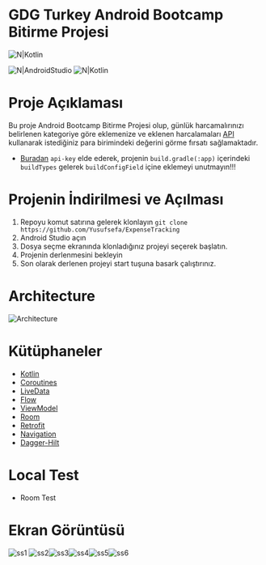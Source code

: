 # GDG Turkey Android Bootcamp Bitirme Projesi
![N|Kotlin](https://res.cloudinary.com/startup-grind/image/upload/dpr_2.0,fl_sanitize/v1/gcs/platform-data-goog/contentbuilder/logo_dark_MvY7VhA.svg) 

![N|AndroidStudio](https://camo.githubusercontent.com/5b7886225855c2c5ac8bcc15effcb289c238c597680d61c24e5e7541af59ee10/68747470733a2f2f696d672e736869656c64732e696f2f62616467652f416e64726f69642d3344444338343f7374796c653d666f722d7468652d6261646765266c6f676f3d616e64726f6964266c6f676f436f6c6f723d7768697465)   ![N|Kotlin](https://camo.githubusercontent.com/c6a93410baf71991a808a96a2fcc4241401eb9313b6e8d474c6d587f91e1582b/68747470733a2f2f696d672e736869656c64732e696f2f62616467652f4b6f746c696e2d3030393544353f267374796c653d666f722d7468652d6261646765266c6f676f3d6b6f746c696e266c6f676f436f6c6f723d7768697465) 
# Proje Açıklaması
Bu proje Android Bootcamp Bitirme Projesi olup, günlük harcamalırınızı belirlenen kategoriye göre eklemenize ve eklenen harcalamaları [API](https://www.currencyconverterapi.com/docs) kullanarak istediğiniz para birimindeki değerini görme fırsatı sağlamaktadır. 


- [Buradan](https://www.currencyconverterapi.com/docs) ```api-key``` elde ederek, projenin ```build.gradle(:app)``` içerindeki ```buildTypes``` gelerek  ```buildConfigField```  içine eklemeyi unutmayın!!!


# Projenin İndirilmesi ve Açılması
1.  Repoyu komut satırına gelerek klonlayın ```git clone https://github.com/Yusufsefa/ExpenseTracking```
2.  Android Studio açın
3.  Dosya seçme ekranında klonladığınız projeyi seçerek başlatın.
4.  Projenin derlenmesini bekleyin
5.  Son olarak derlenen projeyi start tuşuna basark çalıştırınız.

# Architecture

![Architecture](https://user-images.githubusercontent.com/55722619/81968739-a8bec700-95d1-11ea-8682-48fe879c25ff.png)

# Kütüphaneler

* [Kotlin](https://kotlinlang.org/)
* [Coroutines](https://kotlinlang.org/docs/reference/coroutines-overview.html)
* [LiveData](https://developer.android.com/topic/libraries/architecture/livedata)
* [Flow](https://developer.android.com/kotlin/flow)
* [ViewModel](https://developer.android.com/topic/libraries/architecture/viewmodel)
* [Room](https://developer.android.com/topic/libraries/architecture/room)
* [Retrofit](https://square.github.io/retrofit/)
* [Navigation](https://developer.android.com/guide/navigation)
* [Dagger-Hilt](https://developer.android.com/training/dependency-injection/hilt-android#setup) 

# Local Test 
* Room Test

# Ekran Görüntüsü
![ss1](https://user-images.githubusercontent.com/52718099/117550812-fb975700-b04a-11eb-951a-0ff11db8d7ba.png) ![ss2](https://user-images.githubusercontent.com/52718099/117550828-1ff33380-b04b-11eb-9857-4ebd5c441570.png)![ss3](https://user-images.githubusercontent.com/52718099/117550924-a1e35c80-b04b-11eb-942e-e0ba02d8df3d.png)![ss4](https://user-images.githubusercontent.com/52718099/117550947-c5a6a280-b04b-11eb-8e30-84a8b80fd5eb.png)![ss5](https://user-images.githubusercontent.com/52718099/117550965-da833600-b04b-11eb-97a7-b0b8c6edb609.png)![ss6](https://user-images.githubusercontent.com/52718099/117550978-ea9b1580-b04b-11eb-9ae2-0879ecca33af.png)
